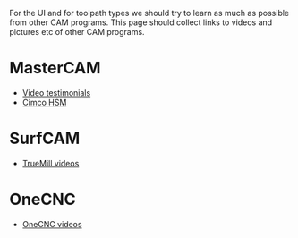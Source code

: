 For the UI and for toolpath types we should try to learn as much as possible from other CAM programs. This page should collect links to videos and pictures etc of other CAM programs.

# MasterCAM #
  * [Video testimonials](http://www.mastercam.com/CamZone/VideoTestimonials/)
  * [Cimco HSM](http://www.cimco-hsm.com/index.php?page=download)
# SurfCAM #
  * [TrueMill videos](http://www.surfware.com/default.asp?contentID=553)
# OneCNC #
  * [OneCNC videos](http://www.onecnc.net/videos/video_index.htm)
